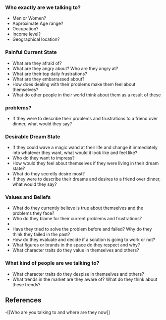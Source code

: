 ### Who exactly are we talking to?

- Men or Women?
- Approximate Age range?
- Occupation?
- Income level?
- Geographical location?
### Painful Current State
- What are they afraid of?
- What are they angry about? Who are they angry at?
- What are their top daily frustrations?
- What are they embarrassed about?
- How does dealing with their problems make them feel about themselves?
- What do other people in their world think about them as a result of these
### problems?
- If they were to describe their problems and frustrations to a friend over dinner,
what would they say?
### Desirable Dream State
- If they could wave a magic wand at their life and change it immediately into
whatever they want, what would it look like and feel like?
- Who do they want to impress?
- How would they feel about themselves if they were living in their dream state?
- What do they secretly desire most?
- If they were to describe their dreams and desires to a friend over dinner, what
would they say?
### Values and Beliefs
- What do they currently believe is true about themselves and the problems
they face?
- Who do they blame for their current problems and frustrations?
-
- Have they tried to solve the problem before and failed? Why do they think they
failed in the past?
- How do they evaluate and decide if a solution is going to work or not?
- What figures or brands in the space do they respect and why?
- What character traits do they value in themselves and others?
### What kind of people are we talking to?

- What character traits do they despise in themselves and others?
- What trends in the market are they aware of? What do they think about these
trends?
## References
<!-- Links to pages not referenced in the content -->
-[[Who are you talking to and where are they now]] 